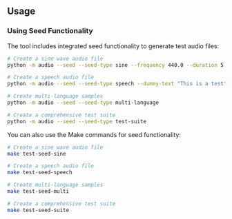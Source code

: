 ## Usage

### Using Seed Functionality

The tool includes integrated seed functionality to generate test audio files:

```bash
# Create a sine wave audio file
python -m audio --seed --seed-type sine --frequency 440.0 --duration 5.0

# Create a speech audio file
python -m audio --seed --seed-type speech --dummy-text "This is a test"

# Create multi-language samples
python -m audio --seed --seed-type multi-language

# Create a comprehensive test suite
python -m audio --seed --seed-type test-suite
```

You can also use the Make commands for seed functionality:

```bash
# Create a sine wave audio file
make test-seed-sine

# Create a speech audio file
make test-seed-speech

# Create multi-language samples
make test-seed-multi

# Create a comprehensive test suite
make test-seed-suite
```
